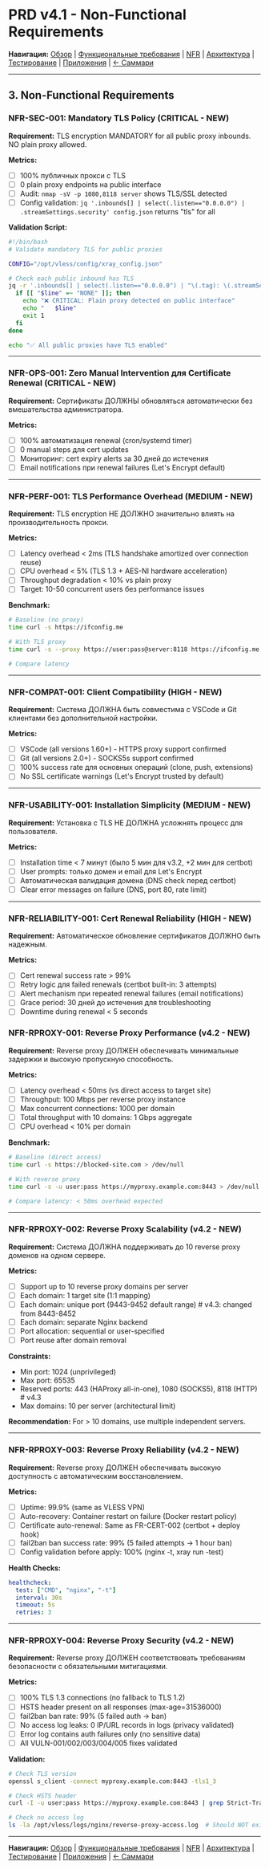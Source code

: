 # PRD v4.1 - Non-Functional Requirements

**Навигация:** [Обзор](01_overview.md) | [Функциональные требования](02_functional_requirements.md) | [NFR](03_nfr.md) | [Архитектура](04_architecture.md) | [Тестирование](05_testing.md) | [Приложения](06_appendix.md) | [← Саммари](00_summary.md)

---

## 3. Non-Functional Requirements

### NFR-SEC-001: Mandatory TLS Policy (CRITICAL - NEW)

**Requirement:** TLS encryption MANDATORY for all public proxy inbounds. NO plain proxy allowed.

**Metrics:**
- [ ] 100% публичных прокси с TLS
- [ ] 0 plain proxy endpoints на public interface
- [ ] Audit: `nmap -sV -p 1080,8118 server` shows TLS/SSL detected
- [ ] Config validation: `jq '.inbounds[] | select(.listen=="0.0.0.0") | .streamSettings.security' config.json` returns "tls" for all

**Validation Script:**
```bash
#!/bin/bash
# Validate mandatory TLS for public proxies

CONFIG="/opt/vless/config/xray_config.json"

# Check each public inbound has TLS
jq -r '.inbounds[] | select(.listen=="0.0.0.0") | "\(.tag): \(.streamSettings.security // "NONE")"' "$CONFIG" | while read line; do
  if [[ "$line" =~ "NONE" ]]; then
    echo "❌ CRITICAL: Plain proxy detected on public interface"
    echo "   $line"
    exit 1
  fi
done

echo "✅ All public proxies have TLS enabled"
```

---

### NFR-OPS-001: Zero Manual Intervention для Certificate Renewal (CRITICAL - NEW)

**Requirement:** Сертификаты ДОЛЖНЫ обновляться автоматически без вмешательства администратора.

**Metrics:**
- [ ] 100% автоматизация renewal (cron/systemd timer)
- [ ] 0 manual steps для cert updates
- [ ] Мониторинг: cert expiry alerts за 30 дней до истечения
- [ ] Email notifications при renewal failures (Let's Encrypt default)

---

### NFR-PERF-001: TLS Performance Overhead (MEDIUM - NEW)

**Requirement:** TLS encryption НЕ ДОЛЖНО значительно влиять на производительность прокси.

**Metrics:**
- [ ] Latency overhead < 2ms (TLS handshake amortized over connection reuse)
- [ ] CPU overhead < 5% (TLS 1.3 + AES-NI hardware acceleration)
- [ ] Throughput degradation < 10% vs plain proxy
- [ ] Target: 10-50 concurrent users без performance issues

**Benchmark:**
```bash
# Baseline (no proxy)
time curl -s https://ifconfig.me

# With TLS proxy
time curl -s --proxy https://user:pass@server:8118 https://ifconfig.me

# Compare latency
```

---

### NFR-COMPAT-001: Client Compatibility (HIGH - NEW)

**Requirement:** Система ДОЛЖНА быть совместима с VSCode и Git клиентами без дополнительной настройки.

**Metrics:**
- [ ] VSCode (all versions 1.60+) - HTTPS proxy support confirmed
- [ ] Git (all versions 2.0+) - SOCKS5s support confirmed
- [ ] 100% success rate для основных операций (clone, push, extensions)
- [ ] No SSL certificate warnings (Let's Encrypt trusted by default)

---

### NFR-USABILITY-001: Installation Simplicity (MEDIUM - NEW)

**Requirement:** Установка с TLS НЕ ДОЛЖНА усложнять процесс для пользователя.

**Metrics:**
- [ ] Installation time < 7 минут (было 5 мин для v3.2, +2 мин для certbot)
- [ ] User prompts: только домен и email для Let's Encrypt
- [ ] Автоматическая валидация домена (DNS check перед certbot)
- [ ] Clear error messages on failure (DNS, port 80, rate limit)

---

### NFR-RELIABILITY-001: Cert Renewal Reliability (HIGH - NEW)

**Requirement:** Автоматическое обновление сертификатов ДОЛЖНО быть надежным.

**Metrics:**
- [ ] Cert renewal success rate > 99%
- [ ] Retry logic для failed renewals (certbot built-in: 3 attempts)
- [ ] Alert mechanism при repeated renewal failures (email notifications)
- [ ] Grace period: 30 дней до истечения для troubleshooting
- [ ] Downtime during renewal < 5 seconds

### NFR-RPROXY-001: Reverse Proxy Performance (v4.2 - NEW)

**Requirement:** Reverse proxy ДОЛЖЕН обеспечивать минимальные задержки и высокую пропускную способность.

**Metrics:**
- [ ] Latency overhead < 50ms (vs direct access to target site)
- [ ] Throughput: 100 Mbps per reverse proxy instance
- [ ] Max concurrent connections: 1000 per domain
- [ ] Total throughput with 10 domains: 1 Gbps aggregate
- [ ] CPU overhead < 10% per domain

**Benchmark:**
```bash
# Baseline (direct access)
time curl -s https://blocked-site.com > /dev/null

# With reverse proxy
time curl -s -u user:pass https://myproxy.example.com:8443 > /dev/null

# Compare latency: < 50ms overhead expected
```

---

### NFR-RPROXY-002: Reverse Proxy Scalability (v4.2 - NEW)

**Requirement:** Система ДОЛЖНА поддерживать до 10 reverse proxy доменов на одном сервере.

**Metrics:**
- [ ] Support up to 10 reverse proxy domains per server
- [ ] Each domain: 1 target site (1:1 mapping)
- [ ] Each domain: unique port (9443-9452 default range) # v4.3: changed from 8443-8452
- [ ] Each domain: separate Nginx backend
- [ ] Port allocation: sequential or user-specified
- [ ] Port reuse after domain removal

**Constraints:**
- Min port: 1024 (unprivileged)
- Max port: 65535
- Reserved ports: 443 (HAProxy all-in-one), 1080 (SOCKS5), 8118 (HTTP) # v4.3
- Max domains: 10 per server (architectural limit)

**Recommendation:** For > 10 domains, use multiple independent servers.

---

### NFR-RPROXY-003: Reverse Proxy Reliability (v4.2 - NEW)

**Requirement:** Reverse proxy ДОЛЖЕН обеспечивать высокую доступность с автоматическим восстановлением.

**Metrics:**
- [ ] Uptime: 99.9% (same as VLESS VPN)
- [ ] Auto-recovery: Container restart on failure (Docker restart policy)
- [ ] Certificate auto-renewal: Same as FR-CERT-002 (certbot + deploy hook)
- [ ] fail2ban ban success rate: 99% (5 failed attempts → 1 hour ban)
- [ ] Config validation before apply: 100% (nginx -t, xray run -test)

**Health Checks:**
```yaml
healthcheck:
  test: ["CMD", "nginx", "-t"]
  interval: 30s
  timeout: 5s
  retries: 3
```

---

### NFR-RPROXY-004: Reverse Proxy Security (v4.2 - NEW)

**Requirement:** Reverse proxy ДОЛЖЕН соответствовать требованиям безопасности с обязательными митигациями.

**Metrics:**
- [ ] 100% TLS 1.3 connections (no fallback to TLS 1.2)
- [ ] HSTS header present on all responses (max-age=31536000)
- [ ] fail2ban ban rate: 99% (5 failed auth → ban)
- [ ] No access log leaks: 0 IP/URL records in logs (privacy validated)
- [ ] Error log contains auth failures only (no sensitive data)
- [ ] All VULN-001/002/003/004/005 fixes validated

**Validation:**
```bash
# Check TLS version
openssl s_client -connect myproxy.example.com:8443 -tls1_3

# Check HSTS header
curl -I -u user:pass https://myproxy.example.com:8443 | grep Strict-Transport-Security

# Check no access log
ls -la /opt/vless/logs/nginx/reverse-proxy-access.log  # Should NOT exist
```

---

**Навигация:** [Обзор](01_overview.md) | [Функциональные требования](02_functional_requirements.md) | [NFR](03_nfr.md) | [Архитектура](04_architecture.md) | [Тестирование](05_testing.md) | [Приложения](06_appendix.md) | [← Саммари](00_summary.md)
